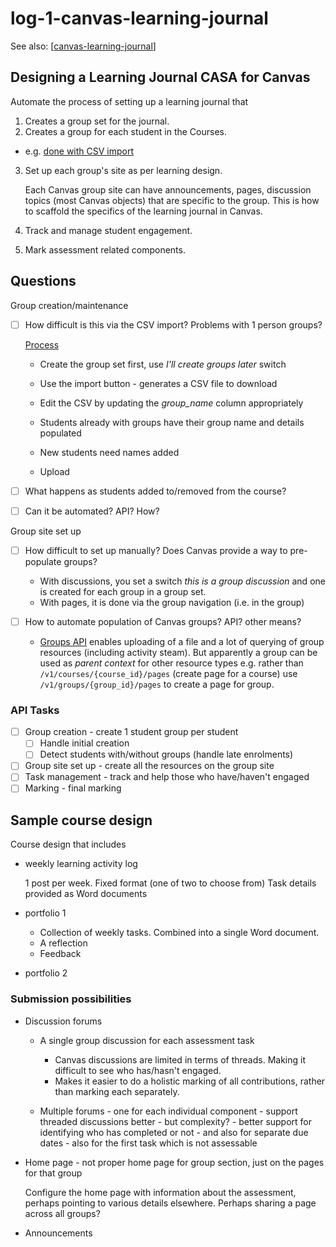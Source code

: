 # log-1-canvas-learning-journal

See also: [[canvas-learning-journal]]

## Designing a Learning Journal CASA for Canvas

Automate the process of setting up a learning journal that

1. Creates a group set for the journal.
2. Creates a group for each student in the Courses.

  - e.g. [done with CSV import](https://community.canvaslms.com/t5/Instructor-Guide/How-do-I-import-groups-in-a-group-set/ta-p/417799)
3. Set up each group's site as per learning design.

    Each Canvas group site can have announcements, pages, discussion topics (most Canvas objects) that are specific to the group. This is how to scaffold the specifics of the learning journal in Canvas. 

4. Track and manage student engagement.
5. Mark assessment related components.


## Questions

Group creation/maintenance

- [ ] How difficult is this via the CSV import? Problems with 1 person groups?

    [Process](https://community.canvaslms.com/t5/Instructor-Guide/How-do-I-import-groups-in-a-group-set/ta-p/417799)

    - Create the group set first, use _I'll create groups later_ switch
    - Use the import button - generates a CSV file to download

    - Edit the CSV by updating the _group_name_ column appropriately
    - Students already with groups have their group name and details populated
    - New students need names added
    - Upload

- [ ] What happens as students added to/removed from the course? 
- [ ] Can it be automated? API? How?

Group site set up

- [ ] How difficult to set up manually? Does Canvas provide a way to pre-populate groups?

    - With discussions, you set a switch _this is a group discussion_ and one is created for each group in a group set.
    - With pages, it is done via the group navigation (i.e. in the group)
- [ ] How to automate population of Canvas groups? API? other means?

    - [Groups API](https://canvas.instructure.com/doc/api/groups.html) enables uploading of a file and a lot of querying of group resources (including activity steam). But apparently a group can be used as _parent context_ for other resource types e.g. rather than `/v1/courses/{course_id}/pages` (create page for a course) use `/v1/groups/{group_id}/pages` to create a page for  group.

### API Tasks

- [ ] Group creation - create 1 student group per student
    - [ ] Handle initial creation
    - [ ] Detect students with/without groups (handle late enrolments)
- [ ] Group site set up - create all the resources on the group site
- [ ] Task management - track and help those who have/haven't engaged
- [ ] Marking - final marking

## Sample course design

Course design that includes

- weekly learning activity log

    1 post per week. Fixed format (one of two to choose from)
    Task details provided as Word documents

- portfolio 1

    - Collection of weekly tasks. Combined into a single Word document.  
    - A reflection
    - Feedback
- portfolio 2

### Submission possibilities

- Discussion forums
    - A single group discussion for each assessment task 

      - Canvas discussions are limited in terms of threads. Making it difficult to see who has/hasn't engaged.
      - Makes it easier to do a holistic marking of all contributions, rather than marking each separately.
    - Multiple forums - one for each individual component - support threaded discussions better - but complexity? - better support for identifying who has completed or not - and also for separate due dates - also for the first task which is not assessable

- Home page - not proper home page for group section, just on the pages for that group

    Configure the home page with information about the assessment, perhaps pointing to various details elsewhere. Perhaps sharing a page across all groups? 

- Announcements


[//begin]: # "Autogenerated link references for markdown compatibility"
[canvas-learning-journal]: canvas-learning-journal "Canvas Learning Journal"
[//end]: # "Autogenerated link references"